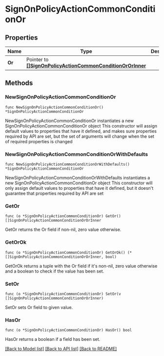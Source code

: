 # SignOnPolicyActionCommonConditionOr

## Properties

Name | Type | Description | Notes
------------ | ------------- | ------------- | -------------
**Or** | Pointer to [**[]SignOnPolicyActionCommonConditionOrOrInner**](SignOnPolicyActionCommonConditionOrOrInner.md) |  | [optional] 

## Methods

### NewSignOnPolicyActionCommonConditionOr

`func NewSignOnPolicyActionCommonConditionOr() *SignOnPolicyActionCommonConditionOr`

NewSignOnPolicyActionCommonConditionOr instantiates a new SignOnPolicyActionCommonConditionOr object
This constructor will assign default values to properties that have it defined,
and makes sure properties required by API are set, but the set of arguments
will change when the set of required properties is changed

### NewSignOnPolicyActionCommonConditionOrWithDefaults

`func NewSignOnPolicyActionCommonConditionOrWithDefaults() *SignOnPolicyActionCommonConditionOr`

NewSignOnPolicyActionCommonConditionOrWithDefaults instantiates a new SignOnPolicyActionCommonConditionOr object
This constructor will only assign default values to properties that have it defined,
but it doesn't guarantee that properties required by API are set

### GetOr

`func (o *SignOnPolicyActionCommonConditionOr) GetOr() []SignOnPolicyActionCommonConditionOrOrInner`

GetOr returns the Or field if non-nil, zero value otherwise.

### GetOrOk

`func (o *SignOnPolicyActionCommonConditionOr) GetOrOk() (*[]SignOnPolicyActionCommonConditionOrOrInner, bool)`

GetOrOk returns a tuple with the Or field if it's non-nil, zero value otherwise
and a boolean to check if the value has been set.

### SetOr

`func (o *SignOnPolicyActionCommonConditionOr) SetOr(v []SignOnPolicyActionCommonConditionOrOrInner)`

SetOr sets Or field to given value.

### HasOr

`func (o *SignOnPolicyActionCommonConditionOr) HasOr() bool`

HasOr returns a boolean if a field has been set.


[[Back to Model list]](../README.md#documentation-for-models) [[Back to API list]](../README.md#documentation-for-api-endpoints) [[Back to README]](../README.md)


